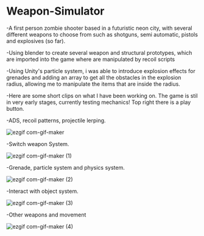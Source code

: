 # Weapon-Simulator
-A first person zombie shooter based in a futuristic neon city, with several different weapons to choose from such as shotguns, 
semi automatic, pistols and explosives (so far).

-Using blender to create several weapon and structural prototypes, which are imported into the game where are manipulated by recoil scripts

-Using Unity's particle system, i was able to introduce explosion effects for grenades and adding an array to get all the obstacles in the explosion radius, allowing me to manipulate the items that are inside the radius.

-Here are some short clips on what I have been working on. The game is stil in very early stages, currently testing mechanics! Top right there is a play
button.

-ADS, recoil patterns, projectile lerping.

![ezgif com-gif-maker](https://user-images.githubusercontent.com/95189863/193011830-e45e198d-8a36-42af-98ba-f4e2bd489c26.gif)


-Switch weapon System.

![ezgif com-gif-maker (1)](https://user-images.githubusercontent.com/95189863/193012565-5b1a147e-71b0-44a2-8701-6e04d64b488a.gif)

-Grenade, particle system and physics system.

![ezgif com-gif-maker (2)](https://user-images.githubusercontent.com/95189863/193012982-2f28bf7c-f700-43d6-9e73-0e2eb5d7ba5a.gif)

-Interact with object system.

![ezgif com-gif-maker (3)](https://user-images.githubusercontent.com/95189863/193013758-269d0a8f-e4d2-4705-9c7f-dc91d7d1ea57.gif)

-Other weapons and movement

![ezgif com-gif-maker (4)](https://user-images.githubusercontent.com/95189863/193014108-80cf5a67-ae40-44d3-93b2-19965d972c7f.gif)
